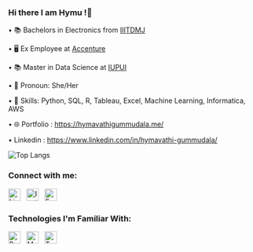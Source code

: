 ### Hi there I am Hymu !👋

• 📚 Bachelors in Electronics from [IIITDMJ](https://www.iiitdmj.ac.in/ )

• 🖥️ Ex Employee at [Accenture](https://www.accenture.com/us-en)

• 📚 Master in Data Science at [IUPUI](https://www.iupui.edu/index.html)

• 👧 Pronoun: She/Her

• 🔧 Skills: Python, SQL, R, Tableau, Excel, Machine Learning, Informatica, AWS

• 🌐 Portfolio : https://hymavathigummudala.me/

• Linkedin : https://www.linkedin.com/in/hymavathi-gummudala/

![Top Langs](https://github-readme-stats.vercel.app/api/top-langs/?username=HymavathiG2712&layout=compact)

### Connect with me:
[<img src="https://cdn2.iconfinder.com/data/icons/social-media-with-original-colors/256/icon-linkedin.png" alt="LinkedIn" width="25">](https://www.linkedin.com/in/hymavathi-gummudala/) &nbsp;
[<img src="https://ouch-cdn2.icons8.com/_US60I188UuoRurpJ9lfFmfp5baT-Gtp3bghSn-AOL8/rs:fit:456:456/czM6Ly9pY29uczgu/b3VjaC1wcm9kLmFz/c2V0cy9wbmcvOTI0/L2NjYjgwMjlkLWZh/NWMtNDU5Yy05YjBk/LWI0Yzg2MzI3Zjc0/Mi5wbmc.png" alt="Instagram" width="25">](https://www.instagram.com/hymuu_gummudala/) &nbsp;
[<img src="https://img.freepik.com/premium-vector/blue-social-media-logo_197792-1759.jpg" alt="Facebook" width="25">](https://www.facebook.com/HymuGummudala/)

### Technologies I'm Familiar With:
[<img src="https://s3.dualstack.us-east-2.amazonaws.com/pythondotorg-assets/media/community/logos/python-logo-only.png" alt="Python" width="25">](https://www.python.org/) &nbsp;
[<img src="https://www.freepnglogos.com/uploads/logo-mysql-png/logo-mysql-cdb-for-mysql-7.png" alt="MySQL" width="25">](https://www.mysql.com/) &nbsp;
[<img src="https://logowik.com/content/uploads/images/tableau-software.jpg" alt="Tableau" width="25">](https://www.tableau.com/)

<!-- [![Anurag's GitHub stats](https://github-readme-stats.vercel.app/api?username=HymavathiG2712)](https://github.com/HymavathiG2712/github-readme-stats)-->


<!-- [![Top Langs](https://github-readme-stats.vercel.app/api/top-langs/?username=HymavathiG2712)](https://github.com/HymavathiG2712/github-readme-stats)-->
